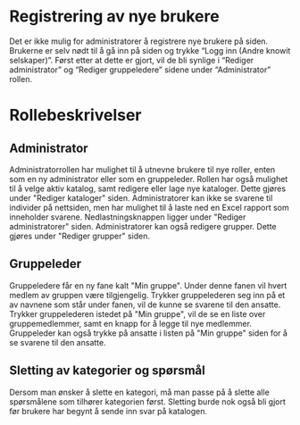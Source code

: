 # Registrering av nye brukere
Det er ikke mulig for administratorer å registrere nye brukere på siden. Brukerne er selv nødt til å gå inn på siden og trykke “Logg inn (Andre knowit selskaper)”. Først etter at dette er gjort, vil de bli synlige i “Rediger administrator” og “Rediger gruppeledere” sidene under “Administrator” rollen.

# Rollebeskrivelser

## Administrator
Administratorrollen har mulighet til å utnevne brukere til nye roller, enten som en ny administrator eller som en gruppeleder. Rollen har også mulighet til å velge aktiv katalog, samt redigere eller lage nye kataloger. Dette gjøres under "Rediger kataloger" siden. Administratorer kan ikke se svarene til individer på nettsiden, men har mulighet til å laste ned en Excel rapport som inneholder svarene. Nedlastningsknappen ligger under "Rediger administratorer" siden. Administratorer kan også redigere grupper. Dette gjøres under "Rediger grupper" siden. 

## Gruppeleder
Gruppeledere får en ny fane kalt "Min gruppe". Under denne fanen vil hvert medlem av gruppen være tilgjengelig. Trykker gruppelederen seg inn på et av navnene som står under fanen, vil de kunne se svarene til den ansatte. Trykker gruppelederen istedet på "Min gruppe", vil de se en liste over gruppemedlemmer, samt en knapp for å legge til nye medlemmer. Gruppeleder kan også trykke på ansatte i listen på "Min gruppe" siden for å se svarene til den ansatte. 


## Sletting av kategorier og spørsmål
Dersom man ønsker å slette en kategori, må man passe på å slette alle spørsmålene som tilhører kategorien først. Sletting burde nok også bli gjort før brukere har begynt å sende inn svar på katalogen.
